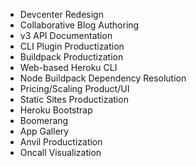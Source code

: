 - Devcenter Redesign
- Collaborative Blog Authoring
- v3 API Documentation
- CLI Plugin Productization
- Buildpack Productization
- Web-based Heroku CLI
- Node Buildpack Dependency Resolution
- Pricing/Scaling Product/UI
- Static Sites Productization
- Heroku Bootstrap
- Boomerang
- App Gallery
- Anvil Productization
- Oncall Visualization